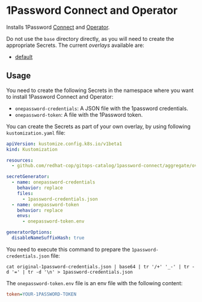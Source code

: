 # 1Password Connect and Operator

Installs 1Password [Connect](https://developer.1password.com/docs/connect/) and [Operator](https://developer.1password.com/docs/k8s/k8s-operator/).

Do not use the `base` directory directly, as you will need to create the appropriate Secrets. The current *overlays* available are:

* [default](aggregate/overlays/default)

## Usage

You need to create the following Secrets in the namespace where you want to install 1Password Connect and Operator:

- `onepassword-credentials`: A JSON file with the 1password credentials.
- `onepassword-token`: A file with the 1Password token.

You can create the Secrets as part of your own overlay, by using following `kustomization.yaml` file:

```yaml
apiVersion: kustomize.config.k8s.io/v1beta1
kind: Kustomization

resources:
  - github.com/redhat-cop/gitops-catalog/1password-connect/aggregate/overlays/default?ref=main

secretGenerator:
  - name: onepassword-credentials
    behavior: replace
    files:
      - 1password-credentials.json
  - name: onepassword-token
    behavior: replace
    envs:
      - onepassword-token.env

generatorOptions:
  disableNameSuffixHash: true
```

You need to execute this command to prepare the `1password-credentials.json` file:

```shell
cat original-1password-credentials.json | base64 | tr '/+' '_-' | tr -d '=' | tr -d '\n' > 1password-credentials.json
```

The `onepassword-token.env` file is an env file with the following content:

```ini
token=YOUR-1PASSWORD-TOKEN
```
